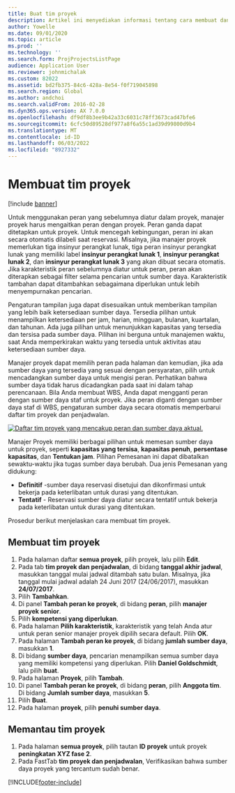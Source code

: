 ```yaml
---
title: Buat tim proyek
description: Artikel ini menyediakan informasi tentang cara membuat dan mengeluarkan tim proyek.
author: Yowelle
ms.date: 09/01/2020
ms.topic: article
ms.prod: ''
ms.technology: ''
ms.search.form: ProjProjectsListPage
audience: Application User
ms.reviewer: johnmichalak
ms.custom: 82022
ms.assetid: bd2fb375-84c6-428a-8e54-f0f719045898
ms.search.region: Global
ms.author: andchoi
ms.search.validFrom: 2016-02-28
ms.dyn365.ops.version: AX 7.0.0
ms.openlocfilehash: df9df8b3ee9b42a33c6031c78ff3673cad47bfe6
ms.sourcegitcommit: 6cfc50d89528df977a8f6a55c1ad39d99800d9b4
ms.translationtype: MT
ms.contentlocale: id-ID
ms.lasthandoff: 06/03/2022
ms.locfileid: "8927332"
---
```

# <a name="create-a-project-team"></a>Membuat tim proyek

[!include [banner](../includes/banner.md)]

Untuk menggunakan peran yang sebelumnya diatur dalam proyek, manajer proyek harus mengaitkan peran dengan proyek. Peran ganda dapat ditetapkan untuk proyek. Untuk mencegah kebingungan, peran ini akan secara otomatis dilabeli saat reservasi. Misalnya, jika manajer proyek memerlukan tiga insinyur perangkat lunak, tiga peran insinyur perangkat lunak yang memiliki label **insinyur perangkat lunak 1**, **insinyur perangkat lunak 2**, dan **insinyur perangkat lunak 3** yang akan dibuat secara otomatis. Jika karakteristik peran sebelumnya diatur untuk peran, peran akan diterapkan sebagai filter selama pencarian untuk sumber daya. Karakteristik tambahan dapat ditambahkan sebagaimana diperlukan untuk lebih menyempurnakan pencarian.

Pengaturan tampilan juga dapat disesuaikan untuk memberikan tampilan yang lebih baik ketersediaan sumber daya. Tersedia pilihan untuk menampilkan ketersediaan per jam, harian, mingguan, bulanan, kuartalan, dan tahunan. Ada juga pilihan untuk menunjukkan kapasitas yang tersedia dan tersisa pada sumber daya. Pilihan ini berguna untuk manajemen waktu, saat Anda memperkirakan waktu yang tersedia untuk aktivitas atau ketersediaan sumber daya.

Manajer proyek dapat memilih peran pada halaman dan kemudian, jika ada sumber daya yang tersedia yang sesuai dengan persyaratan, pilih untuk mencadangkan sumber daya untuk mengisi peran. Perhatikan bahwa sumber daya tidak harus dicadangkan pada saat ini dalam tahap perencanaan. Bila Anda membuat WBS, Anda dapat mengganti peran dengan sumber daya staf untuk proyek. Jika peran diganti dengan sumber daya staf di WBS, pengaturan sumber daya secara otomatis memperbarui daftar tim proyek dan penjadwalan.

[![Daftar tim proyek yang mencakup peran dan sumber daya aktual.](./media/projectresourcing03-1024x368.jpg)](./media/projectresourcing03.jpg) 

Manajer Proyek memiliki berbagai pilihan untuk memesan sumber daya untuk proyek, seperti **kapasitas yang tersisa**, **kapasitas penuh**, **persentase kapasitas**, dan **Tentukan jam**. Pilihan Pemesanan ini dapat dibatalkan sewaktu-waktu jika tugas sumber daya berubah. Dua jenis Pemesanan yang didukung:

- **Definitif** -sumber daya reservasi disetujui dan dikonfirmasi untuk bekerja pada keterlibatan untuk durasi yang ditentukan.
- **Tentatif** - Reservasi sumber daya diatur secara tentatif untuk bekerja pada keterlibatan untuk durasi yang ditentukan.

Prosedur berikut menjelaskan cara membuat tim proyek.

## <a name="create-a-project-team"></a>Membuat tim proyek

1. Pada halaman daftar **semua proyek**, pilih proyek, lalu pilih **Edit**.
2. Pada tab **tim proyek dan penjadwalan**, di bidang **tanggal akhir jadwal**, masukkan tanggal mulai jadwal ditambah satu bulan. Misalnya, jika tanggal mulai jadwal adalah 24 Juni 2017 (24/06/2017), masukkan **24/07/2017**.
3. Pilih **Tambahkan**.
4. Di panel **Tambah peran ke proyek**, di bidang **peran**, pilih **manajer proyek senior**.
5. Pilih **kompetensi yang diperlukan**.
6. Pada halaman **Pilih karakteristik**, karakteristik yang telah Anda atur untuk peran senior manajer proyek dipilih secara default. Pilih **OK**.
7. Pada halaman **Tambah peran ke proyek**, di bidang **jumlah sumber daya**, masukkan **1**.
8. Di bidang **sumber daya**, pencarian menampilkan semua sumber daya yang memiliki kompetensi yang diperlukan. Pilih **Daniel Goldschmidt**, lalu pilih **buat**.
9. Pada halaman **Proyek**, pilih **Tambah**.
10. Di panel **Tambah peran ke proyek**, di bidang **peran**, pilih **Anggota tim**. Di bidang **Jumlah sumber daya**, masukkan **5**.
11. Pilih **Buat**.
12. Pada halaman **proyek**, pilih **penuhi sumber daya**.

## <a name="monitor-project-teams"></a>Memantau tim proyek
1. Pada halaman **semua proyek**, pilih tautan **ID proyek** untuk proyek **peningkatan XYZ fase 2**.
2. Pada FastTab **tim proyek dan penjadwalan**, Verifikasikan bahwa sumber daya proyek yang tercantum sudah benar.


[!INCLUDE[footer-include](../includes/footer-banner.md)]